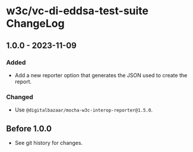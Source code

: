 # w3c/vc-di-eddsa-test-suite ChangeLog

## 1.0.0 - 2023-11-09

### Added
- Add a new reporter option that generates the JSON used to create the report.

### Changed
- Use `@digitalbazaar/mocha-w3c-interop-reporter@1.5.0`.

## Before 1.0.0

- See git history for changes.
